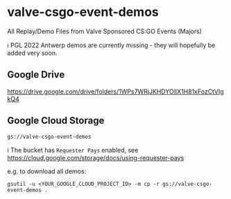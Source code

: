 # valve-csgo-event-demos

All Replay/Demo Files from Valve Sponsored CS:GO Events (Majors)

:information_source: PGL 2022 Antwerp demos are currently missing - they will hopefully be added very soon.


## Google Drive

https://drive.google.com/drive/folders/1WPs7WRjJKHDYOlIX1H81xFozCtVIgkQ4


## Google Cloud Storage

    gs://valve-csgo-event-demos

:information_source: The bucket has `Requester Pays` enabled, see https://cloud.google.com/storage/docs/using-requester-pays

e.g. to download all demos:

    gsutil -u <YOUR_GOOGLE_CLOUD_PROJECT_ID> -m cp -r gs://valve-csgo-event-demos .
